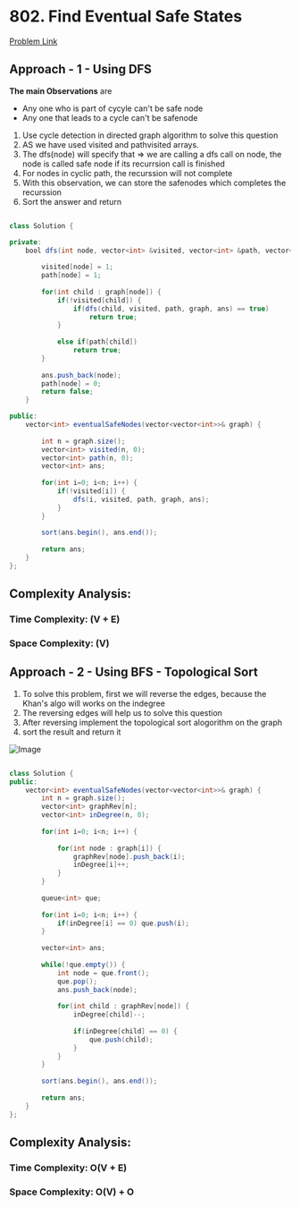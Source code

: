 # 802. Find Eventual Safe States

[Problem Link](https://leetcode.com/problems/find-eventual-safe-states/)


## Approach - 1 - Using DFS

**The main Observations** are
 - Any one who is part of cycyle can't be safe node
 - Any one that leads to a cycle can't be safenode 

1. Use cycle detection in directed graph algorithm to solve this question
2. AS we have used visited and pathvisited arrays.
3. The dfs(node) will specify that => we are calling a dfs call on node, the node is called safe node if its recurrsion call is finished
4. For nodes in cyclic path, the recurssion will not complete
5. With this observation, we can store the safenodes which completes the recurssion
6. Sort the answer and return




```Java

class Solution {

private:
    bool dfs(int node, vector<int> &visited, vector<int> &path, vector<vector<int>> &graph, vector<int> &ans) {
        
        visited[node] = 1;
        path[node] = 1;
        
        for(int child : graph[node]) {
            if(!visited[child]) {
                if(dfs(child, visited, path, graph, ans) == true) 
                    return true;
            }
            
            else if(path[child]) 
                return true;
        }
        
        ans.push_back(node);
        path[node] = 0;
        return false;
    }

public:
    vector<int> eventualSafeNodes(vector<vector<int>>& graph) {
        
        int n = graph.size();
        vector<int> visited(n, 0);
        vector<int> path(n, 0);
        vector<int> ans;
        
        for(int i=0; i<n; i++) {
            if(!visited[i]) {
                dfs(i, visited, path, graph, ans);
            }
        }
        
        sort(ans.begin(), ans.end());
        
        return ans;
    }
};


```

## Complexity Analysis:

### Time Complexity: (V + E)

### Space Complexity: (V)


## Approach - 2 - Using BFS - Topological Sort

1. To solve this problem, first we will reverse the edges, because the Khan's algo will works on the indegree
2. The reversing edges will help us to solve this question
3. After reversing implement the topological sort alogorithm on the graph
4. sort the result and return it

![Image](https://static.takeuforward.org/wp/uploads/2022/11/Screenshot-2022-11-08-180258.png)

```Java

class Solution {
public:
    vector<int> eventualSafeNodes(vector<vector<int>>& graph) {
        int n = graph.size();
        vector<int> graphRev[n];
        vector<int> inDegree(n, 0);
        
        for(int i=0; i<n; i++) {
            
            for(int node : graph[i]) {
                graphRev[node].push_back(i);
                inDegree[i]++;
            }
        }
        
        queue<int> que;
        
        for(int i=0; i<n; i++) {
            if(inDegree[i] == 0) que.push(i);
        }
        
        vector<int> ans;
        
        while(!que.empty()) {
            int node = que.front();
            que.pop();
            ans.push_back(node);
            
            for(int child : graphRev[node]) {
                inDegree[child]--;
                
                if(inDegree[child] == 0) {
                    que.push(child);
                }
            }
        }
        
        sort(ans.begin(), ans.end());
        
        return ans;
    }
};

```

## Complexity Analysis:

### Time Complexity: O(V + E)

### Space Complexity: O(V) + O



